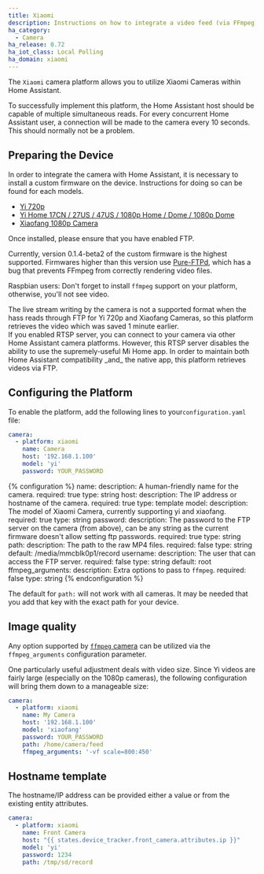 ```yaml
---
title: Xiaomi
description: Instructions on how to integrate a video feed (via FFmpeg) as a camera within Home Assistant.
ha_category:
  - Camera
ha_release: 0.72
ha_iot_class: Local Polling
ha_domain: xiaomi
---
```


The `Xiaomi` camera platform allows you to utilize Xiaomi Cameras within Home Assistant.

To successfully implement this platform, the Home Assistant host should be capable of multiple simultaneous reads. For every concurrent Home Assistant user, a connection will be made to the camera every 10 seconds. This should normally not be a problem.

## Preparing the Device

In order to integrate the camera with Home Assistant, it is necessary to install a custom firmware on the device. Instructions for doing so can be found for each models.

* [Yi 720p](https://github.com/fritz-smh/yi-hack)
* [Yi Home 17CN / 27US / 47US / 1080p Home / Dome / 1080p Dome](https://github.com/shadow-1/yi-hack-v3)
* [Xiaofang 1080p Camera](https://github.com/samtap/fang-hacks)

Once installed, please ensure that you have enabled FTP.

<div class='note warning'>

Currently, version 0.1.4-beta2 of the custom firmware is the highest supported. Firmwares higher than this version use [Pure-FTPd](https://www.pureftpd.org/project/pure-ftpd), which has a bug that prevents FFmpeg from correctly rendering video files.

</div>

<div class='note warning'>

Raspbian users: Don't forget to install `ffmpeg` support on your platform, otherwise, you'll not see video.

</div>

<div class='note warning'>
The live stream writing by the camera is not a supported format when the hass reads through FTP for Yi 720p and Xiaofang Cameras, so this platform retrieves the video which was saved 1 minute earlier.
</div>

<div class='note warning'>
If you enabled RTSP server, you can connect to your camera via other Home Assistant camera platforms. However, this RTSP server disables the ability to use the supremely-useful Mi Home app. In order to maintain both Home Assistant compatibility _and_ the native app, this platform retrieves videos via FTP.
</div>

## Configuring the Platform

To enable the platform, add the following lines to your`configuration.yaml` file:

```yaml
camera:
  - platform: xiaomi
    name: Camera
    host: '192.168.1.100'
    model: 'yi'
    password: YOUR_PASSWORD
```

{% configuration %}
name:
  description: A human-friendly name for the camera.
  required: true
  type: string
host:
  description: The IP address or hostname of the camera.
  required: true
  type: template
model:
  description: The model of Xiaomi Camera, currently supporting yi and xiaofang.
  required: true
  type: string
password:
  description: The password to the FTP server on the camera (from above), can be any string as the current firmware doesn't allow setting ftp passwords.
  required: true
  type: string
path:
  description: The path to the raw MP4 files.
  required: false
  type: string
  default: /media/mmcblk0p1/record
username:
  description: The user that can access the FTP server.
  required: false
  type: string
  default: root
ffmpeg_arguments:
  description: Extra options to pass to `ffmpeg`.
  required: false
  type: string
{% endconfiguration %}

<div class='note'>

The default for `path:` will not work with all cameras. It may be needed that you add that key with the exact path for your device.

</div>

## Image quality

Any option supported by [`ffmpeg` camera](/integrations/camera.ffmpeg/) can be utilized via the `ffmpeg_arguments` configuration parameter.

One particularly useful adjustment deals with video size. Since Yi videos are fairly large (especially on the 1080p cameras), the following configuration will bring them down to a manageable size:

```yaml
camera:
  - platform: xiaomi
    name: My Camera
    host: '192.168.1.100'
    model: 'xiaofang'
    password: YOUR_PASSWORD
    path: /home/camera/feed
    ffmpeg_arguments: '-vf scale=800:450'
```
## Hostname template

The hostname/IP address can be provided either a value or from the existing entity attributes.

```yaml
camera:
  - platform: xiaomi
    name: Front Camera
    host: "{{ states.device_tracker.front_camera.attributes.ip }}"
    model: 'yi'
    password: 1234
    path: /tmp/sd/record
```
